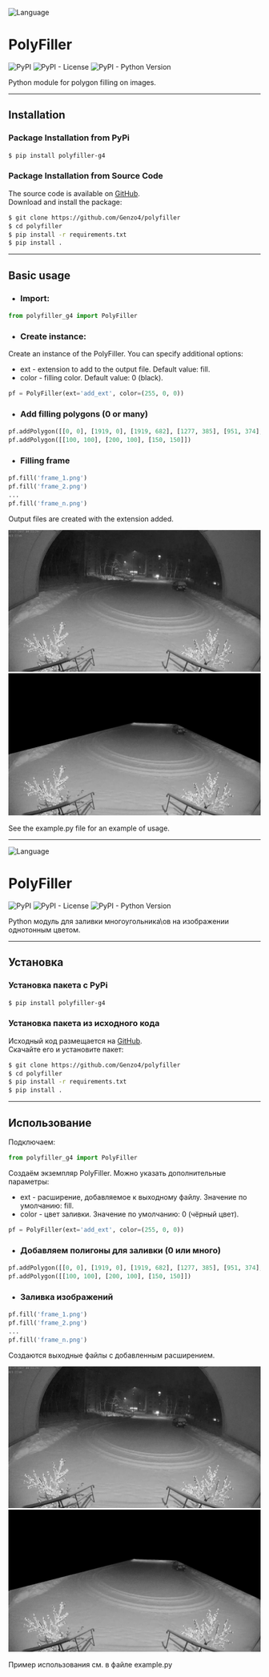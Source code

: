 ![Language](https://img.shields.io/badge/English-brigthgreen)

# PolyFiller

![PyPI](https://img.shields.io/pypi/v/polyfiller-g4)
![PyPI - License](https://img.shields.io/pypi/l/polyfiller-g4)
![PyPI - Python Version](https://img.shields.io/pypi/pyversions/polyfiller-g4)

Python module for polygon filling on images.

***

## Installation

### Package Installation from PyPi

```bash
$ pip install polyfiller-g4
```

### Package Installation from Source Code

The source code is available on [GitHub](https://github.com/Genzo4/polyfiller).  
Download and install the package:

```bash
$ git clone https://github.com/Genzo4/polyfiller
$ cd polyfiller
$ pip install -r requirements.txt
$ pip install .
```

***

## Basic usage

- ### Import:
```python
from polyfiller_g4 import PolyFiller
```

- ### Create instance:
Create an instance of the PolyFiller. You can specify additional options:
- ext - extension to add to the output file.
  Default value: fill.
- color - filling color.
  Default value: 0 (black).

```python
pf = PolyFiller(ext='add_ext', color=(255, 0, 0))
```

- ### Add filling polygons (0 or many)
```python
pf.addPolygon([[0, 0], [1919, 0], [1919, 682], [1277, 385], [951, 374], [0, 615]])
pf.addPolygon([[100, 100], [200, 100], [150, 150]])
```

- ### Filling frame
```python
pf.fill('frame_1.png')
pf.fill('frame_2.png')
...
pf.fill('frame_n.png')
```
Output files are created with the extension added.

![Input frame](https://github.com/Genzo4/polyfiller/raw/main/images/frame_1.png "Input frame")
![Output frame](https://github.com/Genzo4/polyfiller/raw/main/images/frame_1.fill.png "Output frame")

See the example.py file for an example of usage.

***

![Language](https://img.shields.io/badge/Русский-brigthgreen)

# PolyFiller

![PyPI](https://img.shields.io/pypi/v/polyfiller-g4)
![PyPI - License](https://img.shields.io/pypi/l/polyfiller-g4)
![PyPI - Python Version](https://img.shields.io/pypi/pyversions/polyfiller-g4)

Python модуль для заливки многоугольника\ов на изображении однотонным цветом. 

***

## Установка

### Установка пакета с PyPi

```bash
$ pip install polyfiller-g4
```

### Установка пакета из исходного кода

Исходный код размещается на [GitHub](https://github.com/Genzo4/polyfiller).  
Скачайте его и установите пакет:

```bash
$ git clone https://github.com/Genzo4/polyfiller
$ cd polyfiller
$ pip install -r requirements.txt
$ pip install .
```

***

## Использование

Подключаем:
```python
from polyfiller_g4 import PolyFiller
```

Создаём экземпляр PolyFiller. Можно указать дополнительные параметры:
- ext - расширение, добавляемое к выходному файлу.
  Значение по умолчанию: fill.
- color - цвет заливки.
  Значение по умолчанию: 0 (чёрный цвет).

```python
pf = PolyFiller(ext='add_ext', color=(255, 0, 0))
```

- ### Добавляем полигоны для заливки (0 или много)
```python
pf.addPolygon([[0, 0], [1919, 0], [1919, 682], [1277, 385], [951, 374], [0, 615]])
pf.addPolygon([[100, 100], [200, 100], [150, 150]])
```

- ### Заливка изображений
```python
pf.fill('frame_1.png')
pf.fill('frame_2.png')
...
pf.fill('frame_n.png')
```
Создаются выходные файлы с добавленным расширением.

![Input frame](https://github.com/Genzo4/polyfiller/raw/main/images/frame_1.png "Input frame")
![Output frame](https://github.com/Genzo4/polyfiller/raw/main/images/frame_1.fill.png "Output frame")

Пример использования см. в файле example.py
